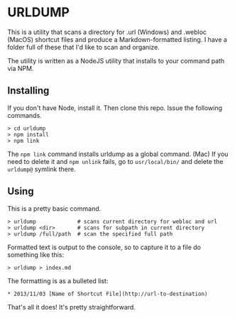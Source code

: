 # URLDUMP

This is a utility that scans a directory for .url (Windows) and .webloc (MacOS) shortcut files and produce a Markdown-formatted listing. I have a folder full of these that I'd like to scan and organize.

The utility is written as a NodeJS utility that installs to your command path via NPM.

## Installing

If you don't have Node, install it. Then clone this repo. Issue the following commands. 
```
> cd urldump
> npm install
> npm link
```
The `npm link` command installs urldump as a global command. (Mac) If you need to delete it and `npm unlink` fails, go to `usr/local/bin/` and delete the `urldump@` symlink there.

## Using

This is a pretty basic command.
```
> urldump             # scans current directory for webloc and url
> urldump <dir>       # scans for subpath in current directory
> urldump /full/path  # scan the specified full path
```
Formatted text is output to the console, so to capture it to a file do something like this:
```
> urldump > index.md
```
The formatting is as a bulleted list:

`* 2013/11/03 [Name of Shortcut File](http://url-to-destination)`

That's all it does! It's pretty straightforward.
